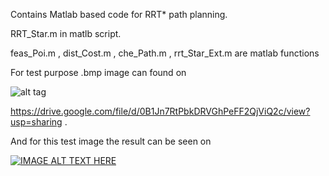 Contains Matlab based code for RRT* path planning.

RRT_Star.m in matlb script.


feas_Poi.m , dist_Cost.m , che_Path.m , rrt_Star_Ext.m are matlab functions

For test purpose .bmp image can found on

![alt tag](https://lh4.googleusercontent.com/7AEDcV4TO_IVmtafX68nIg-CL5sd1ct6MVLMPfylgA6SSO94LFUTx2cWrQaYE1xM6zkimlKcauY=w1342-h504)

https://drive.google.com/file/d/0B1Jn7RtPbkDRVGhPeFF2QjViQ2c/view?usp=sharing . 

And for this test image the result can be seen on

[![IMAGE ALT TEXT HERE](http://img.youtube.com/vi/E_MC7vWb62A/0.jpg)](https://www.youtube.com/watch?v=E_MC7vWb62A)




